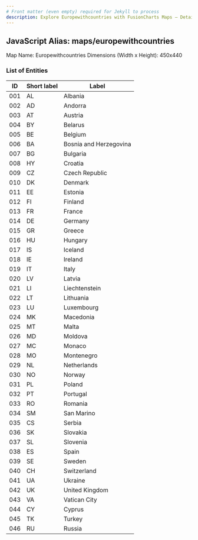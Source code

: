 ```yaml
---
# Front matter (even empty) required for Jekyll to process
description: Explore Europewithcountries with FusionCharts Maps – Detailed features for seamless integration. Try now & enhance your data visualization today! 
---
```


## JavaScript Alias: maps/europewithcountries

Map Name: Europewithcountries
Dimensions (Width x Height): 450x440






### List of Entities

ID | Short label | Label
---|---|---|
001|AL|Albania
002|AD|Andorra
003|AT|Austria
004|BY|Belarus
005|BE|Belgium
006|BA|Bosnia and Herzegovina
007|BG|Bulgaria
008|HY|Croatia
009|CZ|Czech Republic
010|DK|Denmark
011|EE|Estonia
012|FI|Finland
013|FR|France
014|DE|Germany
015|GR|Greece
016|HU|Hungary
017|IS|Iceland
018|IE|Ireland
019|IT|Italy
020|LV|Latvia
021|LI|Liechtenstein
022|LT|Lithuania
023|LU|Luxembourg
024|MK|Macedonia
025|MT|Malta
026|MD|Moldova
027|MC|Monaco
028|MO|Montenegro
029|NL|Netherlands
030|NO|Norway
031|PL|Poland
032|PT|Portugal
033|RO|Romania
034|SM|San Marino
035|CS|Serbia
036|SK|Slovakia
037|SL|Slovenia
038|ES|Spain
039|SE|Sweden
040|CH|Switzerland
041|UA|Ukraine
042|UK|United Kingdom
043|VA|Vatican City
044|CY|Cyprus
045|TK|Turkey
046|RU|Russia

